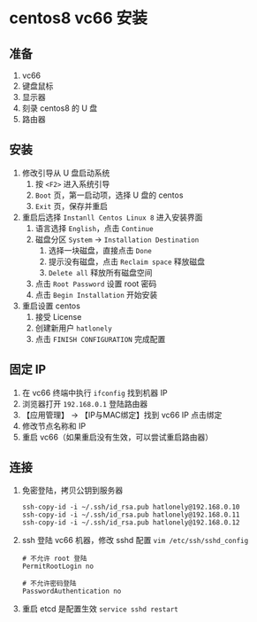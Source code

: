 # centos8 vc66 安装

## 准备

1. vc66
2. 键盘鼠标
3. 显示器
4. 刻录 centos8 的 U 盘
5. 路由器

## 安装

1. 修改引导从 U 盘启动系统
   1. 按 `<F2>` 进入系统引导
   2. `Boot` 页，第一启动项，选择 U 盘的 centos
   3. `Exit` 页，保存并重启
2. 重启后选择 `Instanll Centos Linux 8` 进入安装界面
   1. 语言选择 `English`，点击 `Continue`
   2. 磁盘分区 `System` -> `Installation Destination`
      1. 选择一块磁盘，直接点击 `Done`
      2. 提示没有磁盘，点击 `Reclaim space` 释放磁盘
      3. `Delete all` 释放所有磁盘空间
   3. 点击 `Root Password` 设置 root 密码
   4. 点击 `Begin Installation` 开始安装
3. 重启设置 centos
   1. 接受 License
   2. 创建新用户 `hatlonely`
   3. 点击 `FINISH CONFIGURATION` 完成配置

## 固定 IP

1. 在 vc66 终端中执行 `ifconfig` 找到机器 IP
2. 浏览器打开 `192.168.0.1` 登陆路由器
3. 【应用管理】 -> 【IP与MAC绑定】找到 vc66 IP 点击绑定
4. 修改节点名称和 IP
5. 重启 vc66（如果重启没有生效，可以尝试重启路由器）

## 连接

1. 免密登陆，拷贝公钥到服务器

    ```
    ssh-copy-id -i ~/.ssh/id_rsa.pub hatlonely@192.168.0.10
    ssh-copy-id -i ~/.ssh/id_rsa.pub hatlonely@192.168.0.11
    ssh-copy-id -i ~/.ssh/id_rsa.pub hatlonely@192.168.0.12
    ```

2. ssh 登陆 vc66 机器，修改 sshd 配置 `vim /etc/ssh/sshd_config`

    ```
    # 不允许 root 登陆
    PermitRootLogin no

    # 不允许密码登陆
    PasswordAuthentication no
    ```

3. 重启 etcd 是配置生效 `service sshd restart`
